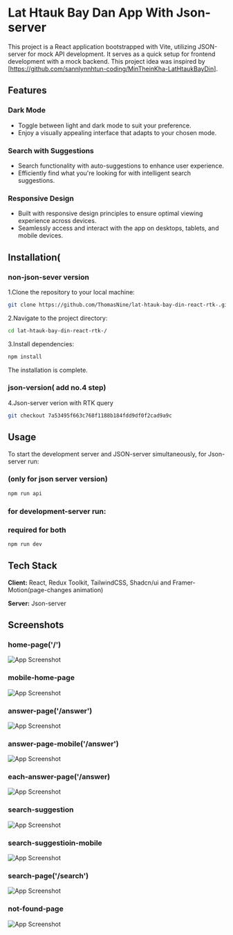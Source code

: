 # Lat Htauk Bay Dan App With Json-server

This project is a React application bootstrapped with Vite, utilizing JSON-server for mock API development. It serves as a quick setup for frontend development with a mock backend. This project idea was inspired by [https://github.com/sannlynnhtun-coding/MinTheinKha-LatHtaukBayDin].
## Features

### Dark Mode
- Toggle between light and dark mode to suit your preference.
- Enjoy a visually appealing interface that adapts to your chosen mode.
  
### Search with Suggestions
- Search functionality with auto-suggestions to enhance user experience.
- Efficiently find what you're looking for with intelligent search suggestions.

### Responsive Design
- Built with responsive design principles to ensure optimal viewing experience across devices.
- Seamlessly access and interact with the app on desktops, tablets, and mobile devices.

## Installation(
### non-json-sever version

1.Clone the repository to your local machine:

```bash
git clone https://github.com/ThomasNine/lat-htauk-bay-din-react-rtk-.git
```

2.Navigate to the project directory:

```bash
cd lat-htauk-bay-din-react-rtk-/
```

3.Install dependencies:

```bash
npm install
```
The installation is complete.
### json-version( add no.4 step)
4.Json-server verion with RTK query
```bash
git checkout 7a53495f663c768f1188b184fdd9df0f2cad9a9c
```
## Usage

To start the development server and JSON-server simultaneously,
for Json-server run:
### (only for json server version)

```bash
npm run api
```

### for development-server run:
### required for both
```bash
npm run dev
```

## Tech Stack

**Client:** React, Redux Toolkit, TailwindCSS, Shadcn/ui and Framer-Motion(page-changes animation)

**Server:** Json-server

## Screenshots

### home-page('/')
![App Screenshot](https://github.com/ThomasNine/lat-htauk-bay-din-react-rtk-/blob/master/public/home-page.png)

### mobile-home-page
![App Screenshot](https://github.com/ThomasNine/lat-htauk-bay-din-react-rtk-/blob/master/public/home-page-mobile.png)

### answer-page('/answer')
![App Screenshot](https://github.com/ThomasNine/lat-htauk-bay-din-react-rtk-/blob/master/public/answer-page.png)

### answer-page-mobile('/answer')
![App Screenshot](https://github.com/ThomasNine/lat-htauk-bay-din-react-rtk-/blob/master/public/answer-page-mobile.png)

### each-answer-page('/answer)
![App Screenshot](https://github.com/ThomasNine/lat-htauk-bay-din-react-rtk-/blob/master/public/each-answer.png)

### search-suggestion
![App Screenshot](https://github.com/ThomasNine/lat-htauk-bay-din-react-rtk-/blob/master/public/search-suggestion.png)

### search-suggestioin-mobile
![App Screenshot](https://github.com/ThomasNine/lat-htauk-bay-din-react-rtk-/blob/master/public/search-suggestion-mobile.png)

### search-page('/search')
![App Screenshot](https://github.com/ThomasNine/lat-htauk-bay-din-react-rtk-/blob/master/public/search-page.png)

### not-found-page
![App Screenshot](https://github.com/ThomasNine/lat-htauk-bay-din-react-rtk-/blob/master/public/not-found-page.png)
